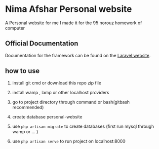 # Nima Afshar Personal website
A Personal website for me
I made it for the 95 norouz homework of computer

## Official Documentation

Documentation for the framework can be found on the [Laravel website](http://laravel.com/docs).

## how to use

1. install git cmd or download this repo zip file

2. install wamp , lamp or other localhost providers

3. go to project directory through command or bash(gitbash recommended)

5. create database personal-website

4. use ` php artisan migrate ` to create databases (first run mysql through wamp or ... )

5. use ` php artisan serve ` to run project on localhost:8000

